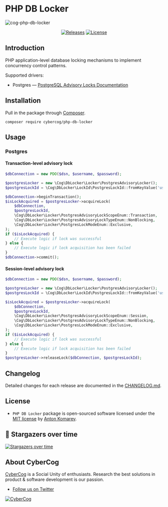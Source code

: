 # PHP DB Locker

![cog-php-db-locker](https://user-images.githubusercontent.com/1849174/167773585-171bef35-8e6d-461c-b1b1-ad9d2b07290a.png)

<p align="center">
    <a href="https://github.com/cybercog/php-db-locker/releases"><img src="https://img.shields.io/github/release/cybercog/php-db-locker.svg?style=flat-square" alt="Releases"></a>
    <a href="https://github.com/cybercog/php-db-locker/blob/master/LICENSE"><img src="https://img.shields.io/github/license/cybercog/php-db-locker.svg?style=flat-square" alt="License"></a>
</p>

## Introduction

PHP application-level database locking mechanisms to implement concurrency control patterns.

Supported drivers:

- Postgres — [PostgreSQL Advisory Locks Documentation](https://www.postgresql.org/docs/current/explicit-locking.html#ADVISORY-LOCKS)

## Installation

Pull in the package through [Composer](https://getcomposer.org/).

```shell
composer require cybercog/php-db-locker
```

## Usage

### Postgres

#### Transaction-level advisory lock

```php
$dbConnection = new PDO($dsn, $username, $password);

$postgresLocker = new \Cog\DbLocker\Locker\PostgresAdvisoryLocker();
$postgresLockId = \Cog\DbLocker\LockId\PostgresLockId::fromKeyValue('user', '4');

$dbConnection->beginTransaction();
$isLockAcquired = $postgresLocker->acquireLock(
    $dbConnection,
    $postgresLockId,
    \Cog\DbLocker\Locker\PostgresAdvisoryLockScopeEnum::Transaction,
    \Cog\DbLocker\Locker\PostgresAdvisoryLockTypeEnum::NonBlocking,
    \Cog\DbLocker\Locker\PostgresLockModeEnum::Exclusive,
);
if ($isLockAcquired) {
    // Execute logic if lock was successful
} else {
    // Execute logic if lock acquisition has been failed
}
$dbConnection->commit();
```

#### Session-level advisory lock

```php
$dbConnection = new PDO($dsn, $username, $password);

$postgresLocker = new \Cog\DbLocker\Locker\PostgresAdvisoryLocker();
$postgresLockId = \Cog\DbLocker\LockId\PostgresLockId::fromKeyValue('user', '4');

$isLockAcquired = $postgresLocker->acquireLock(
    $dbConnection,
    $postgresLockId,
    \Cog\DbLocker\Locker\PostgresAdvisoryLockScopeEnum::Session,
    \Cog\DbLocker\Locker\PostgresAdvisoryLockTypeEnum::NonBlocking,
    \Cog\DbLocker\Locker\PostgresLockModeEnum::Exclusive,
);
if ($isLockAcquired) {
    // Execute logic if lock was successful
} else {
    // Execute logic if lock acquisition has been failed
}
$postgresLocker->releaseLock($dbConnection, $postgresLockId);
```

## Changelog

Detailed changes for each release are documented in the [CHANGELOG.md](https://github.com/cybercog/php-db-locker/blob/master/CHANGELOG.md).

## License

- `PHP DB Locker` package is open-sourced software licensed under the [MIT license](LICENSE) by [Anton Komarev].

## 🌟 Stargazers over time

[![Stargazers over time](https://chart.yhype.me/github/repository-star/v1/490362626.svg)](https://yhype.me?utm_source=github&utm_medium=cybercog-php-db-locker&utm_content=chart-repository-star-cumulative)

## About CyberCog

[CyberCog] is a Social Unity of enthusiasts. Research the best solutions in product & software development is our passion.

- [Follow us on Twitter](https://twitter.com/cybercog)

<a href="https://cybercog.su"><img src="https://cloud.githubusercontent.com/assets/1849174/18418932/e9edb390-7860-11e6-8a43-aa3fad524664.png" alt="CyberCog"></a>

[Anton Komarev]: https://komarev.com
[CyberCog]: https://cybercog.su
